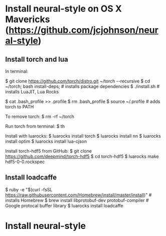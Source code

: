 # Install neural-style on OS X Mavericks (https://github.com/jcjohnson/neural-style)

## Install torch and lua

In terminal:

$ git clone https://github.com/torch/distro.git ~/torch --recursive
$ cd ~/torch; bash install-deps; # installs package dependencies
$ ./install.sh # installs LuaJIT, Lua Rocks

$ cat .bash_profile >> .profile 
$ rm .bash_profile
$ source ~/.profile # adds torch to PATH

To remove torch: 
$ rm -rf ~/torch

Run torch from terminal:
$ th

Install with luarocks:
$ luarocks install torch
$ luarocks install nn
$ luarocks install optim
$ luarocks install lua-cjson

Install torch-hdf5 from GitHub:
$ git clone https://github.com/deepmind/torch-hdf5
$ cd torch-hdf5
$ luarocks make hdf5-0-0.rockspec

## Install loadcaffe

$ ruby -e "$(curl -fsSL https://raw.githubusercontent.com/Homebrew/install/master/install)" # installs Homebrew
$ brew install libprotobuf-dev protobuf-compiler # Google protocal buffer library
$ luarocks install loadcaffe

# Install neural-style
